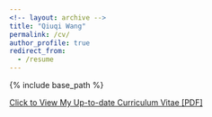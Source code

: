 ```yaml
---
<!-- layout: archive -->
title: "Qiuqi Wang"
permalink: /cv/
author_profile: true
redirect_from:
  - /resume
---
```


{% include base_path %}

[Click to View My Up-to-date Curriculum Vitae [PDF]](http://qwangan.github.io/files/Resume.pdf)

<!-- <embed src="http://qwangan.com/files/Resume.pdf" width="650" height="1800" type='application/pdf'> -->
